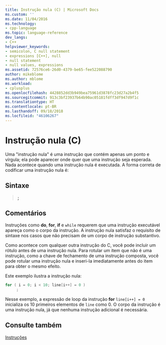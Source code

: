 ```yaml
---
title: Instrução nula (C) | Microsoft Docs
ms.custom: ''
ms.date: 11/04/2016
ms.technology:
- cpp-language
ms.topic: language-reference
dev_langs:
- C++
helpviewer_keywords:
- semicolon, C null statement
- expressions [C++], null
- null statement
- null values, expressions
ms.assetid: 72576ce6-26d0-4379-be65-fee522088790
author: mikeblome
ms.author: mblome
ms.workload:
- cplusplus
ms.openlocfilehash: 4428852dd3b949bea75961d3878fc23d27a2b4f5
ms.sourcegitcommit: 913c3bf23937b64b90ac05181fdff3df947d9f1c
ms.translationtype: HT
ms.contentlocale: pt-BR
ms.lasthandoff: 09/18/2018
ms.locfileid: "46106267"
---
```

# <a name="null-statement-c"></a>Instrução nula (C)

Uma "instrução nula" é uma instrução que contém apenas um ponto e vírgula; ela pode aparecer onde quer que uma instrução seja esperada. Nada acontece quando uma instrução nula é executada. A forma correta de codificar uma instrução nula é:

## <a name="syntax"></a>Sintaxe

> **;**

## <a name="remarks"></a>Comentários

Instruções como **do**, **for**, **if** e `while` requerem que uma instrução executável apareça como o corpo da instrução. A instrução nula satisfaz o requisito de sintaxe nos casos que não precisam de um corpo de instrução substantivo.

Como acontece com qualquer outra instrução do C, você pode incluir um rótulo antes de uma instrução nula. Para rotular um item que não é uma instrução, como a chave de fechamento de uma instrução composta, você pode rotular uma instrução nula e inseri-la imediatamente antes do item para obter o mesmo efeito.

Este exemplo ilustra a instrução nula:

```C
for ( i = 0; i < 10; line[i++] = 0 )
     ;
```

Nesse exemplo, a expressão de loop da instrução **for** `line[i++] = 0` inicializa os 10 primeiros elementos de `line` como 0. O corpo da instrução é uma instrução nula, já que nenhuma instrução adicional é necessária.

## <a name="see-also"></a>Consulte também

[Instruções](../c-language/statements-c.md)